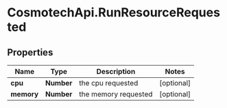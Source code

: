 # CosmotechApi.RunResourceRequested

## Properties

Name | Type | Description | Notes
------------ | ------------- | ------------- | -------------
**cpu** | **Number** | the cpu requested | [optional] 
**memory** | **Number** | the memory requested | [optional] 


